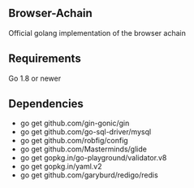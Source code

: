 ## Browser-Achain

Official golang implementation of the browser achain

## Requirements
  Go 1.8 or newer

## Dependencies

 * go get github.com/gin-gonic/gin
 * go get github.com/go-sql-driver/mysql
 * go get github.com/robfig/config
 * go get github.com/Masterminds/glide
 * go get gopkg.in/go-playground/validator.v8
 * go get gopkg.in/yaml.v2
 * go get github.com/garyburd/redigo/redis